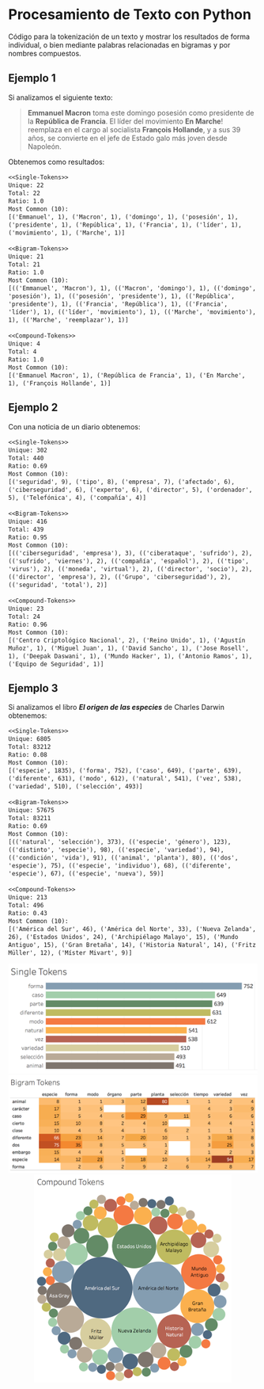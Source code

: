 # Procesamiento de Texto con Python
Código para la tokenización de un texto y mostrar los resultados de forma 
individual, o bien mediante palabras relacionadas en bigramas y por nombres compuestos.

## Ejemplo 1

Si analizamos el siguiente texto:
> **Emmanuel Macron** toma este domingo posesión como presidente de la 
**República de Francia**. El líder del movimiento **En Marche**! reemplaza en 
el cargo al socialista **François Hollande**, y a sus 39 años, se convierte en 
el jefe de Estado galo más joven desde Napoleón.

Obtenemos como resultados:

```
<<Single-Tokens>>
Unique: 22
Total: 22
Ratio: 1.0
Most Common (10):
[('Emmanuel', 1), ('Macron', 1), ('domingo', 1), ('posesión', 1), ('presidente', 1), ('República', 1), ('Francia', 1), ('líder', 1), ('movimiento', 1), ('Marche', 1)]

<<Bigram-Tokens>>
Unique: 21
Total: 21
Ratio: 1.0
Most Common (10):
[(('Emmanuel', 'Macron'), 1), (('Macron', 'domingo'), 1), (('domingo', 'posesión'), 1), (('posesión', 'presidente'), 1), (('República', 'presidente'), 1), (('Francia', 'República'), 1), (('Francia', 'líder'), 1), (('líder', 'movimiento'), 1), (('Marche', 'movimiento'), 1), (('Marche', 'reemplazar'), 1)]

<<Compound-Tokens>>
Unique: 4
Total: 4
Ratio: 1.0
Most Common (10):
[('Emmanuel Macron', 1), ('República de Francia', 1), ('En Marche', 1), ('François Hollande', 1)]
```

## Ejemplo 2

Con una noticia de un diario obtenemos:

```
<<Single-Tokens>>
Unique: 302
Total: 440
Ratio: 0.69
Most Common (10):
[('seguridad', 9), ('tipo', 8), ('empresa', 7), ('afectado', 6), ('ciberseguridad', 6), ('experto', 6), ('director', 5), ('ordenador', 5), ('Telefónica', 4), ('compañía', 4)]

<<Bigram-Tokens>>
Unique: 416
Total: 439
Ratio: 0.95
Most Common (10):
[(('ciberseguridad', 'empresa'), 3), (('ciberataque', 'sufrido'), 2), (('sufrido', 'viernes'), 2), (('compañía', 'español'), 2), (('tipo', 'virus'), 2), (('moneda', 'virtual'), 2), (('director', 'socio'), 2), (('director', 'empresa'), 2), (('Grupo', 'ciberseguridad'), 2), (('seguridad', 'total'), 2)]

<<Compound-Tokens>>
Unique: 23
Total: 24
Ratio: 0.96
Most Common (10):
[('Centro Criptológico Nacional', 2), ('Reino Unido', 1), ('Agustín Muñoz', 1), ('Miguel Juan', 1), ('David Sancho', 1), ('Jose Rosell', 1), ('Deepak Daswani', 1), ('Mundo Hacker', 1), ('Antonio Ramos', 1), ('Equipo de Seguridad', 1)]
```


## Ejemplo 3

Si analizamos el libro **_El origen de las especies_** de Charles Darwin obtenemos:

```
<<Single-Tokens>>
Unique: 6805
Total: 83212
Ratio: 0.08
Most Common (10):
[('especie', 1835), ('forma', 752), ('caso', 649), ('parte', 639), ('diferente', 631), ('modo', 612), ('natural', 541), ('vez', 538), ('variedad', 510), ('selección', 493)]

<<Bigram-Tokens>>
Unique: 57675
Total: 83211
Ratio: 0.69
Most Common (10):
[(('natural', 'selección'), 373), (('especie', 'género'), 123), (('distinto', 'especie'), 98), (('especie', 'variedad'), 94), (('condición', 'vida'), 91), (('animal', 'planta'), 80), (('dos', 'especie'), 75), (('especie', 'individuo'), 68), (('diferente', 'especie'), 67), (('especie', 'nueva'), 59)]

<<Compound-Tokens>>
Unique: 213
Total: 496
Ratio: 0.43
Most Common (10):
[('América del Sur', 46), ('América del Norte', 33), ('Nueva Zelanda', 26), ('Estados Unidos', 24), ('Archipiélago Malayo', 15), ('Mundo Antiguo', 15), ('Gran Bretaña', 14), ('Historia Natural', 14), ('Fritz Müller', 12), ('Míster Mivart', 9)]
```
<p align="center">
  <img src="https://github.com/ubarredo/TextProcessing/blob/master/plots/s_tokens.png" width="600">
  <img src="https://github.com/ubarredo/TextProcessing/blob/master/plots/b_tokens.png" width="600">
  <img src="https://github.com/ubarredo/TextProcessing/blob/master/plots/c_tokens.png" width="400">
</p>


